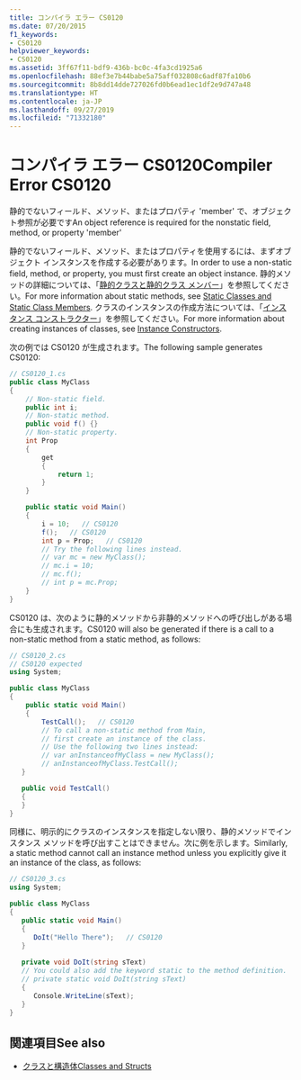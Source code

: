 ```yaml
---
title: コンパイラ エラー CS0120
ms.date: 07/20/2015
f1_keywords:
- CS0120
helpviewer_keywords:
- CS0120
ms.assetid: 3ff67f11-bdf9-436b-bc0c-4fa3cd1925a6
ms.openlocfilehash: 88ef3e7b44babe5a75aff032808c6adf87fa10b6
ms.sourcegitcommit: 8b8dd14dde727026fd0b6ead1ec1df2e9d747a48
ms.translationtype: HT
ms.contentlocale: ja-JP
ms.lasthandoff: 09/27/2019
ms.locfileid: "71332180"
---
```

# <a name="compiler-error-cs0120"></a><span data-ttu-id="dd81e-102">コンパイラ エラー CS0120</span><span class="sxs-lookup"><span data-stu-id="dd81e-102">Compiler Error CS0120</span></span>

<span data-ttu-id="dd81e-103">静的でないフィールド、メソッド、またはプロパティ 'member' で、オブジェクト参照が必要です</span><span class="sxs-lookup"><span data-stu-id="dd81e-103">An object reference is required for the nonstatic field, method, or property 'member'</span></span>

 <span data-ttu-id="dd81e-104">静的でないフィールド、メソッド、またはプロパティを使用するには、まずオブジェクト インスタンスを作成する必要があります。</span><span class="sxs-lookup"><span data-stu-id="dd81e-104">In order to use a non-static field, method, or property, you must first create an object instance.</span></span> <span data-ttu-id="dd81e-105">静的メソッドの詳細については、「[静的クラスと静的クラス メンバー](../../programming-guide/classes-and-structs/static-classes-and-static-class-members.md)」を参照してください。</span><span class="sxs-lookup"><span data-stu-id="dd81e-105">For more information about static methods, see [Static Classes and Static Class Members](../../programming-guide/classes-and-structs/static-classes-and-static-class-members.md).</span></span> <span data-ttu-id="dd81e-106">クラスのインスタンスの作成方法については、「[インスタンス コンストラクター](../../programming-guide/classes-and-structs/instance-constructors.md)」を参照してください。</span><span class="sxs-lookup"><span data-stu-id="dd81e-106">For more information about creating instances of classes, see [Instance Constructors](../../programming-guide/classes-and-structs/instance-constructors.md).</span></span>

 <span data-ttu-id="dd81e-107">次の例では CS0120 が生成されます。</span><span class="sxs-lookup"><span data-stu-id="dd81e-107">The following sample generates CS0120:</span></span>

```csharp
// CS0120_1.cs
public class MyClass
{
    // Non-static field.
    public int i;
    // Non-static method.
    public void f() {}
    // Non-static property.
    int Prop
    {
        get
        {
            return 1;
        }
    }

    public static void Main()
    {
        i = 10;   // CS0120
        f();   // CS0120
        int p = Prop;   // CS0120
        // Try the following lines instead.
        // var mc = new MyClass();
        // mc.i = 10;
        // mc.f();
        // int p = mc.Prop;
    }
}
```

 <span data-ttu-id="dd81e-108">CS0120 は、次のように静的メソッドから非静的メソッドへの呼び出しがある場合にも生成されます。</span><span class="sxs-lookup"><span data-stu-id="dd81e-108">CS0120 will also be generated if there is a call to a non-static method from a static method, as follows:</span></span>

```csharp
// CS0120_2.cs
// CS0120 expected
using System;

public class MyClass
{
    public static void Main()  
    {  
        TestCall();   // CS0120
        // To call a non-static method from Main,
        // first create an instance of the class.
        // Use the following two lines instead:
        // var anInstanceofMyClass = new MyClass();
        // anInstanceofMyClass.TestCall();
   }

   public void TestCall()
   {
   }
}
```

 <span data-ttu-id="dd81e-109">同様に、明示的にクラスのインスタンスを指定しない限り、静的メソッドでインスタンス メソッドを呼び出すことはできません。次に例を示します。</span><span class="sxs-lookup"><span data-stu-id="dd81e-109">Similarly, a static method cannot call an instance method unless you explicitly give it an instance of the class, as follows:</span></span>

```csharp
// CS0120_3.cs
using System;

public class MyClass
{
   public static void Main()
   {
      DoIt("Hello There");   // CS0120
   }
  
   private void DoIt(string sText)
   // You could also add the keyword static to the method definition.
   // private static void DoIt(string sText)
   {
      Console.WriteLine(sText);
   }
}
```

## <a name="see-also"></a><span data-ttu-id="dd81e-110">関連項目</span><span class="sxs-lookup"><span data-stu-id="dd81e-110">See also</span></span>

- [<span data-ttu-id="dd81e-111">クラスと構造体</span><span class="sxs-lookup"><span data-stu-id="dd81e-111">Classes and Structs</span></span>](../../programming-guide/classes-and-structs/index.md)
